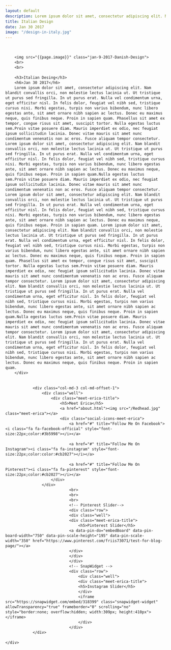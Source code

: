 ```yaml
---
layout: default
description: Lorem ipsum dolor sit amet, consectetur adipiscing elit. Nam blandit convallis orci, non molestie lectus lacinia ut. Ut tristique ut purus sed fringilla. In ut purus erat. Nulla vel condimentum urna, eget efficitur nisl.  
title: Italian Design
date: Jan 30 2017
image: "/design-in-italy.jpg"
---
```

<br>
<div class="container">
    <div class="row-fluid">
        <div class="col-md-6 col-md-offset-1">

        <img src="{{page.image}}" class="jan-9-2017-Danish-Design">
        <br>
        <br>

        <h3>Italian Desing</h3>
        <h6>Jan 30 2017</h6>
        Lorem ipsum dolor sit amet, consectetur adipiscing elit. Nam blandit convallis orci, non molestie lectus lacinia ut. Ut tristique ut purus sed fringilla. In ut purus erat. Nulla vel condimentum urna, eget efficitur nisl. In felis dolor, feugiat vel nibh sed, tristique cursus nisi. Morbi egestas, turpis non varius bibendum, nunc libero egestas ante, sit amet ornare nibh sapien ac lectus. Donec eu maximus neque, quis finibus neque. Proin in sapien quam. Phasellus sit amet ex tempor, congue risus sit amet, suscipit tortor. Nulla egestas luctus sem.Proin vitae posuere diam. Mauris imperdiet ex odio, nec feugiat ipsum sollicitudin lacinia. Donec vitae mauris sit amet nunc condimentum venenatis non ac eros. Fusce aliquam tempor consectetur. Lorem ipsum dolor sit amet, consectetur adipiscing elit. Nam blandit convallis orci, non molestie lectus lacinia ut. Ut tristique ut purus sed fringilla. In ut purus erat. Nulla vel condimentum urna, eget efficitur nisl. In felis dolor, feugiat vel nibh sed, tristique cursus nisi. Morbi egestas, turpis non varius bibendum, nunc libero egestas ante, sit amet ornare nibh sapien ac lectus. Donec eu maximus neque, quis finibus neque. Proin in sapien quam.Nulla egestas luctus sem.Proin vitae posuere diam. Mauris imperdiet ex odio, nec feugiat ipsum sollicitudin lacinia. Donec vitae mauris sit amet nunc condimentum venenatis non ac eros. Fusce aliquam tempor consectetur. Lorem ipsum dolor sit amet, consectetur adipiscing elit. Nam blandit convallis orci, non molestie lectus lacinia ut. Ut tristique ut purus sed fringilla. In ut purus erat. Nulla vel condimentum urna, eget efficitur nisl. In felis dolor, feugiat vel nibh sed, tristique cursus nisi. Morbi egestas, turpis non varius bibendum, nunc libero egestas ante, sit amet ornare nibh sapien ac lectus. Donec eu maximus neque, quis finibus neque. Proin in sapien quam. Lorem ipsum dolor sit amet, consectetur adipiscing elit. Nam blandit convallis orci, non molestie lectus lacinia ut. Ut tristique ut purus sed fringilla. In ut purus erat. Nulla vel condimentum urna, eget efficitur nisl. In felis dolor, feugiat vel nibh sed, tristique cursus nisi. Morbi egestas, turpis non varius bibendum, nunc libero egestas ante, sit amet ornare nibh sapien ac lectus. Donec eu maximus neque, quis finibus neque. Proin in sapien quam. Phasellus sit amet ex tempor, congue risus sit amet, suscipit tortor. Nulla egestas luctus sem.Proin vitae posuere diam. Mauris imperdiet ex odio, nec feugiat ipsum sollicitudin lacinia. Donec vitae mauris sit amet nunc condimentum venenatis non ac eros. Fusce aliquam tempor consectetur. Lorem ipsum dolor sit amet, consectetur adipiscing elit. Nam blandit convallis orci, non molestie lectus lacinia ut. Ut tristique ut purus sed fringilla. In ut purus erat. Nulla vel condimentum urna, eget efficitur nisl. In felis dolor, feugiat vel nibh sed, tristique cursus nisi. Morbi egestas, turpis non varius bibendum, nunc libero egestas ante, sit amet ornare nibh sapien ac lectus. Donec eu maximus neque, quis finibus neque. Proin in sapien quam.Nulla egestas luctus sem.Proin vitae posuere diam. Mauris imperdiet ex odio, nec feugiat ipsum sollicitudin lacinia. Donec vitae mauris sit amet nunc condimentum venenatis non ac eros. Fusce aliquam tempor consectetur. Lorem ipsum dolor sit amet, consectetur adipiscing elit. Nam blandit convallis orci, non molestie lectus lacinia ut. Ut tristique ut purus sed fringilla. In ut purus erat. Nulla vel condimentum urna, eget efficitur nisl. In felis dolor, feugiat vel nibh sed, tristique cursus nisi. Morbi egestas, turpis non varius bibendum, nunc libero egestas ante, sit amet ornare nibh sapien ac lectus. Donec eu maximus neque, quis finibus neque. Proin in sapien quam.
        </div>


                <div class="col-md-3 col-md-offset-1">
                    <div class="well">
                        <div class="meet-erica-title">        
                            <h5>Meet Erica</h5>
                            <a href="about.html"><img src="/Redhead.jpg" class="meet-erica"></a>
                            <div class="social-icons-meet-erica">
                                <a href="#" title="Follow Me On Facebook"><i class="fa fa-facebook-official" style="font-size:22px;color:#3b5998"></i></a>
                                
                                <a href="#" title="Follow Me On Instagram"><i class="fa fa-instagram" style="font-size:22px;color:color:#cb2027"></i></a>
                               
                                <a href="#" title="Follow Me On Pinterest"><i class="fa fa-pinterest" style="font-size:22px;color:#cb2027"></i></a>
                        </div>
                    </div>    
                                <br>
                                <br>
                                <br>
                                <!-- Pinterest Slider-->
                                <div class="row">
                                <div class="well">
                                <div class="meet-erica-title">        
                                    <h5>Pinterest Slider</h5>
                                <a data-pin-do="embedBoard" data-pin-board-width="750" data-pin-scale-height="195" data-pin-scale-width="350" href="https://www.pinterest.com/friis73071/test-for-blog-page/"></a>
                                </div>
                                </div>
                                </div>
                                <!-- SnapWidget -->
                                <div class="row">
                                    <div class="well">
                                    <div class="meet-erica-title">        
                                    <h5>Instagram Slider</h5>
                                    </div>
                                    <iframe src="https://snapwidget.com/embed/318399" class="snapwidget-widget" allowTransparency="true" frameborder="0" scrolling="no" style="border:none; overflow:hidden; width:309px; height:410px"></iframe>
                                    </div>
                                </div>
                </div>
                
    </div>
 </div>  







